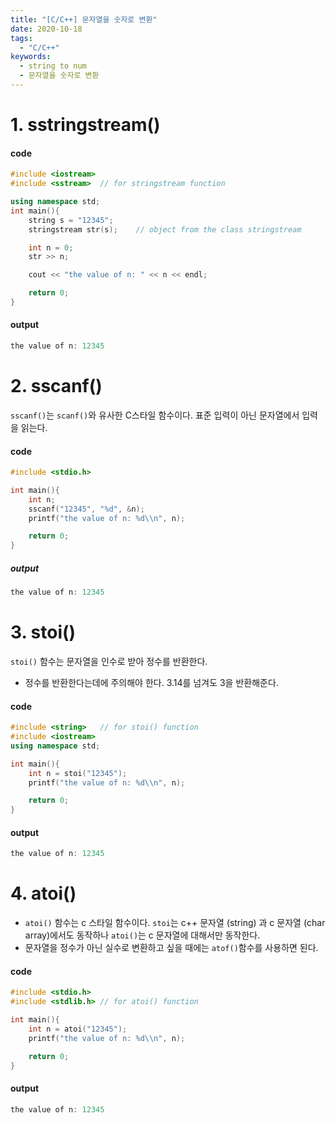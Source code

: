 ```yaml
---
title: "[C/C++] 문자열을 숫자로 변환"
date: 2020-10-18
tags:
  - "C/C++"
keywords:
  - string to num
  - 문자열을 숫자로 변환
---
```


# 1. sstringstream()


#### code

```cpp
#include <iostream>
#include <sstream>  // for stringstream function

using namespace std;
int main(){
    string s = "12345";
    stringstream str(s);    // object from the class stringstream

    int n = 0;
    str >> n;   

    cout << "the value of n: " << n << endl;

    return 0;
}
```

#### output

```cpp
the value of n: 12345
```


# 2. sscanf()

`sscanf()`는 `scanf()`와 유사한 C스타일 함수이다. 표준 입력이 아닌 문자열에서 입력을 읽는다.

#### code

```cpp
#include <stdio.h>

int main(){
    int n;
    sscanf("12345", "%d", &n);
    printf("the value of n: %d\\n", n);

    return 0;
}
```

##### output


```cpp
the value of n: 12345
```

# 3. stoi()

`stoi()` 함수는 문자열을 인수로 받아 정수를 반환한다.

- 정수를 반환한다는데에 주의해야 한다. 3.14를 넘겨도 3을 반환해준다.


#### code

```cpp
#include <string>   // for stoi() function
#include <iostream>
using namespace std;

int main(){
    int n = stoi("12345");
    printf("the value of n: %d\\n", n);

    return 0;
}
```

#### output

```cpp
the value of n: 12345
```


# 4. atoi()

- `atoi()` 함수는 c 스타일 함수이다. `stoi`는 c++ 문자열 (string) 과 c 문자열 (char array)에서도 동작하나 `atoi()`는 c 문자열에 대해서만 동작한다.
- 문자열을 정수가 아닌 실수로 변환하고 싶을 때에는 `atof()`함수를 사용하면 된다.


#### code

```cpp
#include <stdio.h>
#include <stdlib.h> // for atoi() function

int main(){
    int n = atoi("12345");
    printf("the value of n: %d\\n", n);

    return 0;
}
```

#### output

```cpp
the value of n: 12345
```